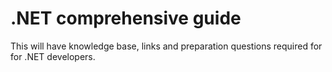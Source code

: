 # .NET comprehensive guide
This will have knowledge base, links and preparation questions required for for .NET developers.
